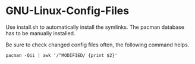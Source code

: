 # GNU-Linux-Config-Files

Use install.sh to automatically install the symlinks.
The pacman database has to be manually installed.

Be sure to check changed config files often, the following command helps.
```
pacman -Qii | awk '/^MODIFIED/ {print $2}'
```

